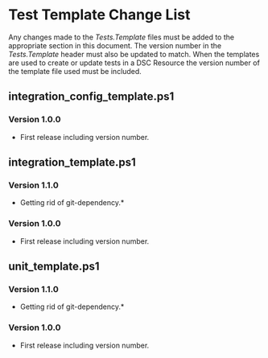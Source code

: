 # Test Template Change List
Any changes made to the *Tests.Template* files must be added to the appropriate section in this document.
The version number in the *Tests.Template* header must also be updated to match.
When the templates are used to create or update tests in a DSC Resource the version number of the template file used must be included.

## integration_config_template.ps1
### Version 1.0.0
* First release including version number.

## integration_template.ps1
### Version 1.1.0
* Getting rid of git-dependency.*
 
### Version 1.0.0
* First release including version number.

## unit_template.ps1
### Version 1.1.0
* Getting rid of git-dependency.*

### Version 1.0.0
* First release including version number.
